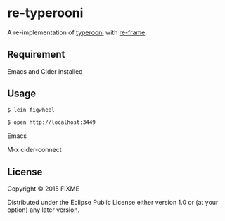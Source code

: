 # re-typerooni

A re-implementation of [typerooni](https://github.com/domgetter/typerooni) with [re-frame](https://github.com/Day8/re-frame).

## Requirement

Emacs and Cider installed

## Usage

```bash
$ lein figwheel

$ open http://localhost:3449
```

Emacs

M-x cider-connect

## License

Copyright © 2015 FIXME

Distributed under the Eclipse Public License either version 1.0 or (at
your option) any later version.